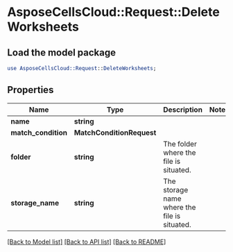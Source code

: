 # AsposeCellsCloud::Request::DeleteWorksheets 

## Load the model package
```perl
use AsposeCellsCloud::Request::DeleteWorksheets;
```

## Properties
Name | Type | Description | Notes
------------ | ------------- | ------------- | -------------
**name** | **string** |  |
**match_condition** | **MatchConditionRequest** |  |
**folder** | **string** | The folder where the file is situated. |
**storage_name** | **string** | The storage name where the file is situated. |  

[[Back to Model list]](../README.md#documentation-for-requests) [[Back to API list]](../README.md#documentation-for-api-endpoints) [[Back to README]](../README.md)

